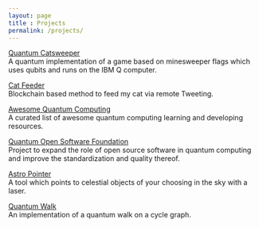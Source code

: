 ```yaml
---
layout: page
title : Projects
permalink: /projects/
---
```


[Quantum Catsweeper](https://github.com/desireevl/quantum-catsweeper)
<br>A quantum implementation of a game based on minesweeper flags which uses qubits and runs on the IBM Q computer.

[Cat Feeder](https://github.com/desireevl/cat-feeder3.0)
<br>Blockchain based method to feed my cat via remote Tweeting.

[Awesome Quantum Computing](https://github.com/desireevl/awesome-quantum-computing)
<br>A curated list of awesome quantum computing learning and developing resources. 

[Quantum Open Software Foundation](https://github.com/qosf/qosf.org)
<br>Project to expand the role of open source software in quantum computing and improve the standardization and quality thereof.

[Astro Pointer](https://github.com/desireevl/astro-pointer)
<br>A tool which points to celestial objects of your choosing in the sky with a laser.

[Quantum Walk](https://github.com/Qiskit/qiskit-tutorials/blob/master/community/terra/qis_adv/quantum_walk.ipynb)
<br>An implementation of a quantum walk on a cycle graph.